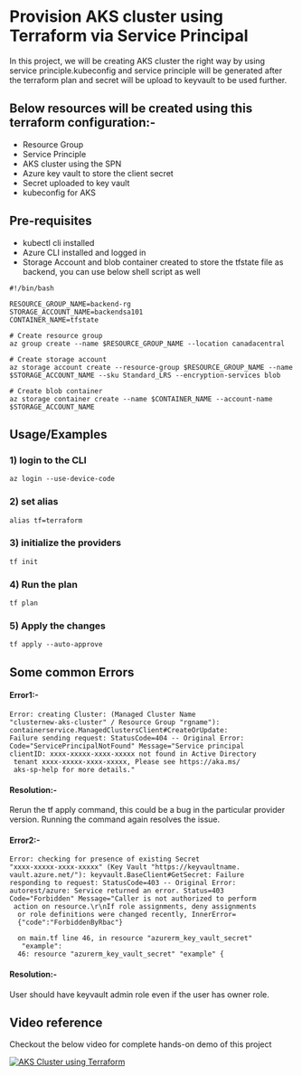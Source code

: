 
# Provision AKS cluster using Terraform via Service Principal

In this project, we will be creating AKS cluster the right way by using service principle.kubeconfig and service principle will be generated after the terraform plan and secret will be upload to keyvault to be used further.

## Below resources will be created using this terraform configuration:-
- Resource Group
- Service Principle
- AKS cluster using the SPN
- Azure key vault to store the client secret
- Secret uploaded to key vault
- kubeconfig for AKS


## Pre-requisites

- kubectl cli installed
- Azure CLI installed and logged in
- Storage Account and blob container created to store the tfstate file as backend, you can use below shell script as well

``` shell
#!/bin/bash

RESOURCE_GROUP_NAME=backend-rg
STORAGE_ACCOUNT_NAME=backendsa101
CONTAINER_NAME=tfstate

# Create resource group
az group create --name $RESOURCE_GROUP_NAME --location canadacentral

# Create storage account
az storage account create --resource-group $RESOURCE_GROUP_NAME --name $STORAGE_ACCOUNT_NAME --sku Standard_LRS --encryption-services blob

# Create blob container
az storage container create --name $CONTAINER_NAME --account-name $STORAGE_ACCOUNT_NAME
```


## Usage/Examples

### 1) login to the CLI
```shell
az login --use-device-code
```
### 2) set alias
```shell
alias tf=terraform
```
### 3) initialize the providers
```shell
tf init
```
### 4) Run the plan
```shell
tf plan
```
### 5) Apply the changes
```shell
tf apply --auto-approve
```




## Some common Errors

#### Error1:-
``` shell
Error: creating Cluster: (Managed Cluster Name 
"clusternew-aks-cluster" / Resource Group "rgname"): 
containerservice.ManagedClustersClient#CreateOrUpdate: 
Failure sending request: StatusCode=404 -- Original Error: 
Code="ServicePrincipalNotFound" Message="Service principal 
clientID: xxxx-xxxxx-xxxx-xxxxx not found in Active Directory
 tenant xxxx-xxxxx-xxxx-xxxxx, Please see https://aka.ms/
 aks-sp-help for more details."
```
#### Resolution:-
Rerun the tf apply command, this could be a bug in the 
particular provider version. Running the command again 
resolves the issue.


#### Error2:-
``` shell
Error: checking for presence of existing Secret 
"xxxx-xxxxx-xxxx-xxxxx" (Key Vault "https://keyvaultname.
vault.azure.net/"): keyvault.BaseClient#GetSecret: Failure 
responding to request: StatusCode=403 -- Original Error: 
autorest/azure: Service returned an error. Status=403 
Code="Forbidden" Message="Caller is not authorized to perform
 action on resource.\r\nIf role assignments, deny assignments
  or role definitions were changed recently, InnerError=
  {"code":"ForbiddenByRbac"}
  
  on main.tf line 46, in resource "azurerm_key_vault_secret"
   "example":      
  46: resource "azurerm_key_vault_secret" "example" {
```

#### Resolution:-
User should have keyvault admin role even if the user has owner role.

## Video reference

Checkout the below video for complete hands-on demo of this project

[![AKS Cluster using Terraform](https://i9.ytimg.com/vi_webp/I-MbnfNcikk/mqdefault.webp?v=63443239&sqp=CLjds6MG&rs=AOn4CLAhbOYDv2--Gi37A6TWX3ZjFof4kQ)](https://youtu.be/I-MbnfNcikk)


